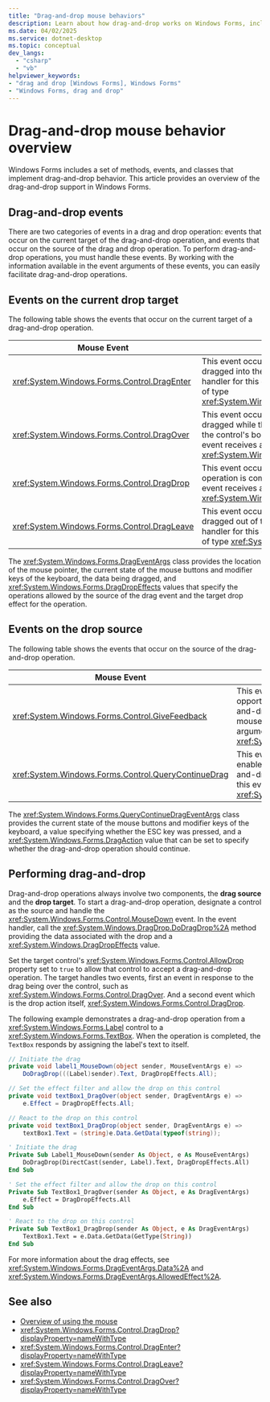 ```yaml
---
title: "Drag-and-drop mouse behaviors"
description: Learn about how drag-and-drop works on Windows Forms, including how to perform drag-and-drop with the mouse.
ms.date: 04/02/2025
ms.service: dotnet-desktop
ms.topic: conceptual
dev_langs:
  - "csharp"
  - "vb"
helpviewer_keywords:
- "drag and drop [Windows Forms], Windows Forms"
- "Windows Forms, drag and drop"
---
```


# Drag-and-drop mouse behavior overview

Windows Forms includes a set of methods, events, and classes that implement drag-and-drop behavior. This article provides an overview of the drag-and-drop support in Windows Forms.<!-- TODO Also see [Drag-and-Drop Operations and Clipboard Support](./advanced/drag-and-drop-operations-and-clipboard-support.md).-->

## Drag-and-drop events

There are two categories of events in a drag and drop operation: events that occur on the current target of the drag-and-drop operation, and events that occur on the source of the drag and drop operation. To perform drag-and-drop operations, you must handle these events. By working with the information available in the event arguments of these events, you can easily facilitate drag-and-drop operations.

## Events on the current drop target

The following table shows the events that occur on the current target of a drag-and-drop operation.

| Mouse Event                                   | Description                                                                                                                                                                                            |
|-----------------------------------------------|--------------------------------------------------------------------------------------------------------------------------------------------------------------------------------------------------------|
| <xref:System.Windows.Forms.Control.DragEnter> | This event occurs when an object is dragged into the control's bounds. The handler for this event receives an argument of type <xref:System.Windows.Forms.DragEventArgs>.                              |
| <xref:System.Windows.Forms.Control.DragOver>  | This event occurs when an object is dragged while the mouse pointer is within the control's bounds. The handler for this event receives an argument of type <xref:System.Windows.Forms.DragEventArgs>. |
| <xref:System.Windows.Forms.Control.DragDrop>  | This event occurs when a drag-and-drop operation is completed. The handler for this event receives an argument of type <xref:System.Windows.Forms.DragEventArgs>.                                      |
| <xref:System.Windows.Forms.Control.DragLeave> | This event occurs when an object is dragged out of the control's bounds. The handler for this event receives an argument of type <xref:System.EventArgs>.                                              |

The <xref:System.Windows.Forms.DragEventArgs> class provides the location of the mouse pointer, the current state of the mouse buttons and modifier keys of the keyboard, the data being dragged, and <xref:System.Windows.Forms.DragDropEffects> values that specify the operations allowed by the source of the drag event and the target drop effect for the operation.

## Events on the drop source

The following table shows the events that occur on the source of the drag-and-drop operation.

|Mouse Event|Description|
|-----------------|-----------------|
|<xref:System.Windows.Forms.Control.GiveFeedback>|This event occurs during a drag operation. It provides an opportunity to give a visual cue to the user that the drag-and-drop operation is occurring, such as changing the mouse pointer. The handler for this event receives an argument of type <xref:System.Windows.Forms.GiveFeedbackEventArgs>.|
|<xref:System.Windows.Forms.Control.QueryContinueDrag>|This event is raised during a drag-and-drop operation and enables the drag source to determine whether the drag-and-drop operation should be canceled. The handler for this event receives an argument of type <xref:System.Windows.Forms.QueryContinueDragEventArgs>.|

The <xref:System.Windows.Forms.QueryContinueDragEventArgs> class provides the current state of the mouse buttons and modifier keys of the keyboard, a value specifying whether the ESC key was pressed, and a <xref:System.Windows.Forms.DragAction> value that can be set to specify whether the drag-and-drop operation should continue.

## Performing drag-and-drop

Drag-and-drop operations always involve two components, the **drag source** and the **drop target**. To start a drag-and-drop operation, designate a control as the source and handle the <xref:System.Windows.Forms.Control.MouseDown> event. In the event handler, call the <xref:System.Windows.DragDrop.DoDragDrop%2A> method providing the data associated with the drop and a <xref:System.Windows.DragDropEffects> value.

Set the target control's <xref:System.Windows.Forms.Control.AllowDrop> property set to `true` to allow that control to accept a drag-and-drop operation. The target handles two events, first an event in response to the drag being over the control, such as <xref:System.Windows.Forms.Control.DragOver>. And a second event which is the drop action itself, <xref:System.Windows.Forms.Control.DragDrop>.

The following example demonstrates a drag-and-drop operation from a <xref:System.Windows.Forms.Label> control to a <xref:System.Windows.Forms.TextBox>. When the operation is completed, the `TextBox` responds by assigning the label's text to itself.

```csharp
// Initiate the drag
private void label1_MouseDown(object sender, MouseEventArgs e) =>
    DoDragDrop(((Label)sender).Text, DragDropEffects.All);

// Set the effect filter and allow the drop on this control
private void textBox1_DragOver(object sender, DragEventArgs e) =>
    e.Effect = DragDropEffects.All;

// React to the drop on this control
private void textBox1_DragDrop(object sender, DragEventArgs e) =>
    textBox1.Text = (string)e.Data.GetData(typeof(string));
```

```vb
' Initiate the drag
Private Sub Label1_MouseDown(sender As Object, e As MouseEventArgs)
    DoDragDrop(DirectCast(sender, Label).Text, DragDropEffects.All)
End Sub

' Set the effect filter and allow the drop on this control
Private Sub TextBox1_DragOver(sender As Object, e As DragEventArgs)
    e.Effect = DragDropEffects.All
End Sub

' React to the drop on this control
Private Sub TextBox1_DragDrop(sender As Object, e As DragEventArgs)
    TextBox1.Text = e.Data.GetData(GetType(String))
End Sub
```

For more information about the drag effects, see <xref:System.Windows.Forms.DragEventArgs.Data%2A> and <xref:System.Windows.Forms.DragEventArgs.AllowedEffect%2A>.

## See also

- [Overview of using the mouse](overview.md)
- <xref:System.Windows.Forms.Control.DragDrop?displayProperty=nameWithType>
- <xref:System.Windows.Forms.Control.DragEnter?displayProperty=nameWithType>
- <xref:System.Windows.Forms.Control.DragLeave?displayProperty=nameWithType>
- <xref:System.Windows.Forms.Control.DragOver?displayProperty=nameWithType>
